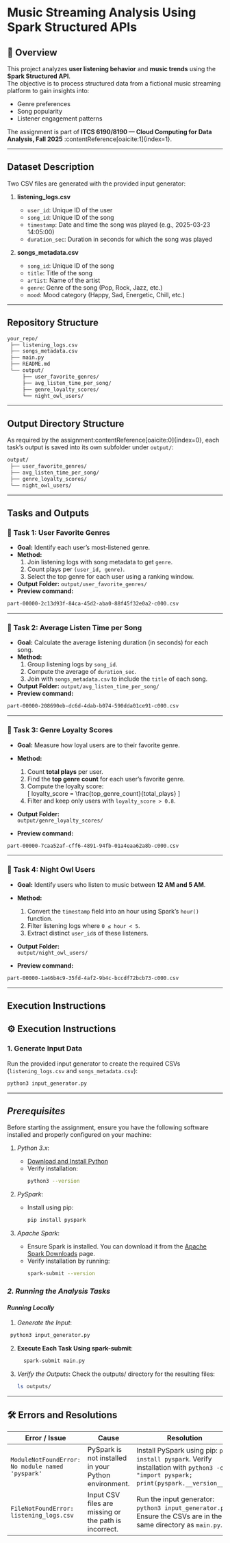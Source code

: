 #  Music Streaming Analysis Using Spark Structured APIs

## 📌 Overview
This project analyzes **user listening behavior** and **music trends** using the **Spark Structured API**.  
The objective is to process structured data from a fictional music streaming platform to gain insights into:
- Genre preferences  
- Song popularity  
- Listener engagement patterns  

The assignment is part of **ITCS 6190/8190 — Cloud Computing for Data Analysis, Fall 2025** :contentReference[oaicite:1]{index=1}.

---

##  Dataset Description
Two CSV files are generated with the provided input generator:
1. **listening_logs.csv**  
   - `user_id`: Unique ID of the user  
   - `song_id`: Unique ID of the song  
   - `timestamp`: Date and time the song was played (e.g., 2025-03-23 14:05:00)  
   - `duration_sec`: Duration in seconds for which the song was played  

2. **songs_metadata.csv**  
   - `song_id`: Unique ID of the song  
   - `title`: Title of the song  
   - `artist`: Name of the artist  
   - `genre`: Genre of the song (Pop, Rock, Jazz, etc.)  
   - `mood`: Mood category (Happy, Sad, Energetic, Chill, etc.)  

---

## Repository Structure
```bash
your_repo/
 ├── listening_logs.csv
 ├── songs_metadata.csv
 ├── main.py
 ├── README.md
 └── output/
     ├── user_favorite_genres/
     ├── avg_listen_time_per_song/
     ├── genre_loyalty_scores/
     └── night_owl_users/
```

---

## Output Directory Structure
As required by the assignment:contentReference[oaicite:0]{index=0}, each task’s output is saved into its own subfolder under `output/`:

```bash
output/
 ├── user_favorite_genres/       
 ├── avg_listen_time_per_song/   
 ├── genre_loyalty_scores/       
 └── night_owl_users/
```
---          

## Tasks and Outputs
### 🔹 Task 1: User Favorite Genres
- **Goal:** Identify each user’s most-listened genre.  
- **Method:**  
  1. Join listening logs with song metadata to get `genre`.  
  2. Count plays per `(user_id, genre)`.  
  3. Select the top genre for each user using a ranking window.  
- **Output Folder:** `output/user_favorite_genres/`  
- **Preview command:**
```bash
part-00000-2c13d93f-84ca-45d2-aba0-88f45f32e0a2-c000.csv
```

---

### 🔹 Task 2: Average Listen Time per Song
- **Goal:** Calculate the average listening duration (in seconds) for each song.  
- **Method:**  
  1. Group listening logs by `song_id`.  
  2. Compute the average of `duration_sec`.  
  3. Join with `songs_metadata.csv` to include the `title` of each song.  
- **Output Folder:** `output/avg_listen_time_per_song/`  
- **Preview command:**
```bash
part-00000-208690eb-dc6d-4dab-b074-590dda01ce91-c000.csv
```

---

### 🔹 Task 3: Genre Loyalty Scores
- **Goal:** Measure how loyal users are to their favorite genre.  

- **Method:**  
  1. Count **total plays** per user.  
  2. Find the **top genre count** for each user’s favorite genre.  
  3. Compute the loyalty score:  
     \[
     loyalty\_score = \frac{top\_genre\_count}{total\_plays}
     \]  
  4. Filter and keep only users with `loyalty_score > 0.8`.  

- **Output Folder:**  
  `output/genre_loyalty_scores/`  

- **Preview command:**
```bash
part-00000-7caa52af-cff6-4891-94fb-01a4eaa62a8b-c000.csv
```

---


### 🔹 Task 4: Night Owl Users
- **Goal:** Identify users who listen to music between **12 AM and 5 AM**.  

- **Method:**  
  1. Convert the `timestamp` field into an hour using Spark’s `hour()` function.  
  2. Filter listening logs where `0 ≤ hour < 5`.  
  3. Extract distinct `user_id`s of these listeners.  

- **Output Folder:**  
  `output/night_owl_users/`  

- **Preview command:**
```bash
part-00000-1a46b4c9-35fd-4af2-9b4c-bccdf72bcb73-c000.csv
```

---

## Execution Instructions
## ⚙️ Execution Instructions

### 1. Generate Input Data
Run the provided input generator to create the required CSVs (`listening_logs.csv` and `songs_metadata.csv`):

```bash
python3 input_generator.py
```

---
## *Prerequisites*

Before starting the assignment, ensure you have the following software installed and properly configured on your machine:

1. *Python 3.x*:
   - [Download and Install Python](https://www.python.org/downloads/)
   - Verify installation:
     ```bash
     python3 --version
     ```

2. *PySpark*:
   - Install using pip:
     ```bash
     pip install pyspark
     ```

3. *Apache Spark*:
   - Ensure Spark is installed. You can download it from the [Apache Spark Downloads](https://spark.apache.org/downloads.html) page.
   - Verify installation by running:
     ```bash
     spark-submit --version
     ```

### *2. Running the Analysis Tasks*

####  *Running Locally*

1. *Generate the Input*:
  ```bash
   python3 input_generator.py
   ```

2. **Execute Each Task Using spark-submit**:
   ```bash
     spark-submit main.py
   ```

3. *Verify the Outputs*:
   Check the outputs/ directory for the resulting files:
   ```bash
   ls outputs/
   ```

---
## 🛠️ Errors and Resolutions


| Error / Issue | Cause | Resolution |
|---------------|-------|------------|
| `ModuleNotFoundError: No module named 'pyspark'` | PySpark is not installed in your Python environment. | Install PySpark using pip: `pip install pyspark`. Verify installation with `python3 -c "import pyspark; print(pyspark.__version__)"`. |
| `FileNotFoundError: listening_logs.csv` | Input CSV files are missing or the path is incorrect. | Run the input generator: `python3 input_generator.py`. Ensure the CSVs are in the same directory as `main.py`. |


